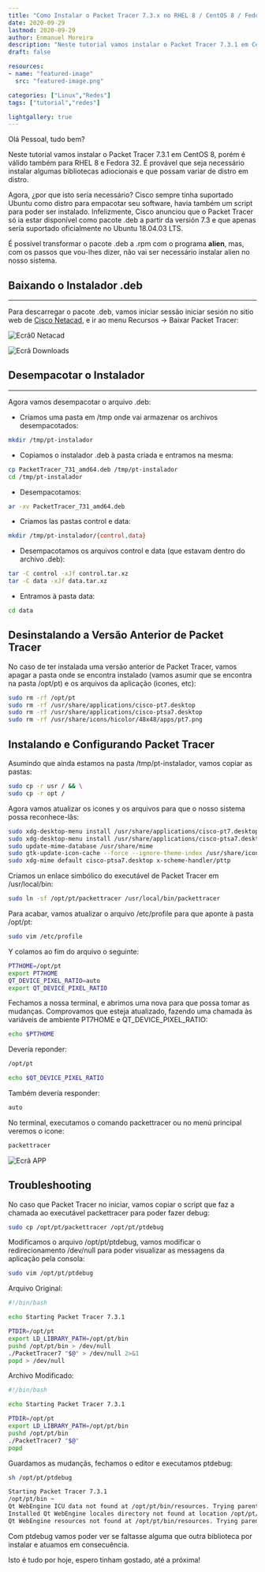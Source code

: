 ```yaml
---
title: "Como Instalar o Packet Tracer 7.3.x no RHEL 8 / CentOS 8 / Fedora 32 sem alien"
date: 2020-09-29
lastmod: 2020-09-29
author: Enmanuel Moreira
description: "Neste tutorial vamos instalar o Packet Tracer 7.3.1 em CentOS 8, porém é válido também para RHEL 8 e Fedora 32. É provável que seja necessário instalar algumas bibliotecas adiocionais e que possam variar de distro em distro"
draft: false

resources:
- name: "featured-image"
  src: "featured-image.png"

categories: ["Linux","Redes"]
tags: ["tutorial","redes"]

lightgallery: true
---
```


<!--more-->

Olá Pessoal, tudo bem?

Neste tutorial vamos instalar o Packet Tracer 7.3.1 em CentOS 8, porém é válido também para RHEL 8 e Fedora 32. É provável que seja necessário instalar algumas bibliotecas adiocionais e que possam variar de distro em distro.  

Agora, ¿por que isto sería necessário? Cisco sempre tinha suportado Ubuntu como distro para empacotar seu software, havia também um script para poder ser instalado. Infelizmente, Cisco anunciou que o Packet Tracer só ia estar disponível como pacote .deb a partir da versión 7.3 e que apenas sería suportado oficialmente no Ubuntu 18.04.03 LTS.  

É possível transformar o pacote .deb a .rpm com o programa **alien**, mas, com os passos que vou-lhes dizer, não vai ser necessário instalar alien no nosso sistema.  

## Baixando o Instalador .deb

***

Para descarregar o pacote .deb, vamos iniciar sessão iniciar sesión no sitio web de [Cisco Netacad](https://www.netacad.com), e ir ao menu Recursos -> Baixar Packet Tracer:  

![Ecrã0 Netacad](/images/instalar-packet-tracer-rpm/pt-0.png "Ecrã Netacad")

![Ecrã Downloads](/images/instalar-packet-tracer-rpm/pt-1.png "Ecrã Downloads")

## Desempacotar o Instalador

***

Agora vamos desempacotar o arquivo .deb:  

- Criamos uma pasta em /tmp onde vai armazenar os archivos desempacotados:  

```bash
mkdir /tmp/pt-instalador
```

- Copiamos o instalador .deb à pasta criada e entramos na mesma:  

```bash
cp PacketTracer_731_amd64.deb /tmp/pt-instalador
cd /tmp/pt-instalador
```

- Desempacotamos:  

```bash
ar -xv PacketTracer_731_amd64.deb
```

- Criamos las pastas control e data:  

```bash
mkdir /tmp/pt-instalador/{control,data}
```

- Desempacotamos os arquivos control e data (que estavam dentro do archivo .deb):  

```bash
tar -C control -xJf control.tar.xz
tar -C data -xJf data.tar.xz
```

- Entramos à pasta data:  

```bash
cd data
```

## Desinstalando a Versão Anterior de Packet Tracer

No caso de ter instalada uma versão anterior de Packet Tracer, vamos apagar a pasta onde se encontra instalado (vamos asumir que se encontra na pasta /opt/pt) e os arquivos da aplicação (icones, etc):  

```bash
sudo rm -rf /opt/pt
sudo rm -rf /usr/share/applications/cisco-pt7.desktop 
sudo rm -rf /usr/share/applications/cisco-ptsa7.desktop 
sudo rm -rf /usr/share/icons/hicolor/48x48/apps/pt7.png 
```

## Instalando e Configurando Packet Tracer

Asumindo que ainda estamos  na pasta /tmp/pt-instalador, vamos copiar as pastas:  

```bash
sudo cp -r usr / && \
sudo cp -r opt /
```

Agora vamos atualizar os icones y os arquivos para que o nosso sistema possa reconhece-lâs:  

```bash
sudo xdg-desktop-menu install /usr/share/applications/cisco-pt7.desktop 
sudo xdg-desktop-menu install /usr/share/applications/cisco-ptsa7.desktop 
sudo update-mime-database /usr/share/mime 
sudo gtk-update-icon-cache --force --ignore-theme-index /usr/share/icons/gnome 
sudo xdg-mime default cisco-ptsa7.desktop x-scheme-handler/pttp
```

Criamos un enlace simbólico do executável de Packet Tracer em /usr/local/bin:  

```bash
sudo ln -sf /opt/pt/packettracer /usr/local/bin/packettracer
```

Para acabar, vamos atualizar o arquivo /etc/profile para que aponte à pasta /opt/pt:  

```bash
sudo vim /etc/profile
```

Y colamos ao fim do arquivo o seguinte:  

```bash
PT7HOME=/opt/pt
export PT7HOME
QT_DEVICE_PIXEL_RATIO=auto
export QT_DEVICE_PIXEL_RATIO
```

Fechamos a nossa terminal, e abrimos uma nova para que possa tomar as mudanças. Comprovamos que esteja atualizado, fazendo uma chamada às variáveis de ambiente PT7HOME e QT_DEVICE_PIXEL_RATIO:  

```bash
echo $PT7HOME

```

Devería reponder:  

```bash
/opt/pt
```

```bash
echo $QT_DEVICE_PIXEL_RATIO
```

Também devería responder:  

```bash
auto
```

No terminal, executamos o comando packettracer ou no menú principal veremos o icone:

```bash
packettracer
```

![Ecrã APP](/images/instalar-packet-tracer-rpm/pt-2.png "Ecrã Principal Packet Tracer")

## Troubleshooting

No caso que Packet Tracer no iniciar, vamos copiar o script que faz a chamada ao executável packettracer para poder fazer debug:  

```bash
sudo cp /opt/pt/packettracer /opt/pt/ptdebug
```

Modificamos o arquivo /opt/pt/ptdebug, vamos modificar o redirecionamento /dev/null para poder visualizar as messagens da aplicação pela consola:  

```bash
sudo vim /opt/pt/ptdebug
```

Arquivo Original:

```bash
#!/bin/bash

echo Starting Packet Tracer 7.3.1

PTDIR=/opt/pt
export LD_LIBRARY_PATH=/opt/pt/bin
pushd /opt/pt/bin > /dev/null
./PacketTracer7 "$@" > /dev/null 2>&1
popd > /dev/null
```

Archivo Modificado:  

```bash
#!/bin/bash

echo Starting Packet Tracer 7.3.1

PTDIR=/opt/pt
export LD_LIBRARY_PATH=/opt/pt/bin
pushd /opt/pt/bin
./PacketTracer7 "$@"
popd
```

Guardamos as mudançãs, fechamos o editor e executamos ptdebug:  

```bash
sh /opt/pt/ptdebug
```

```bash
Starting Packet Tracer 7.3.1
/opt/pt/bin ~
Qt WebEngine ICU data not found at /opt/pt/bin/resources. Trying parent directory...
Installed Qt WebEngine locales directory not found at location /opt/pt/bin/translations/qtwebengine_locales. Trying application directory...
Qt WebEngine resources not found at /opt/pt/bin/resources. Trying parent directory...
```

Com ptdebug vamos poder ver se faltasse alguma que outra biblioteca por instalar e atuamos em consecuência.  

Isto é tudo por hoje, espero tinham gostado, até a próxima!

